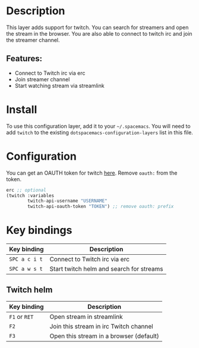 Description
===========

This layer adds support for twitch. You can search for streamers and
open the stream in the browser. You are also able to connect to twitch
irc and join the streamer channel.

Features:
---------

-   Connect to Twitch irc via erc
-   Join streamer channel
-   Start watching stream via streamlink

Install
=======

To use this configuration layer, add it to your `~/.spacemacs`. You will
need to add `twitch` to the existing `dotspacemacs-configuration-layers`
list in this file.

Configuration
=============

You can get an OAUTH token for twitch
[here](http://twitchapps.com/tmi/). Remove `oauth:` from the token.

``` commonlisp
erc ;; optional
(twitch :variables
        twitch-api-username "USERNAME"
        twitch-api-oauth-token "TOKEN") ;; remove oauth: prefix
```

Key bindings
============

| Key binding   | Description                              |
|---------------|------------------------------------------|
| `SPC a c i t` | Connect to Twitch irc via erc            |
| `SPC a w s t` | Start twitch helm and search for streams |

Twitch helm
-----------

| Key binding   | Description                             |
|---------------|-----------------------------------------|
| `F1` or `RET` | Open stream in streamlink               |
| `F2`          | Join this stream in irc Twitch channel  |
| `F3`          | Open this stream in a browser (default) |

